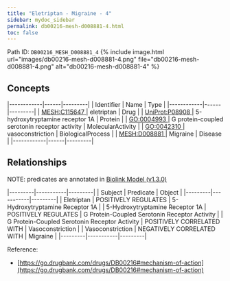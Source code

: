 ```yaml
---
title: "Eletriptan - Migraine - 4"
sidebar: mydoc_sidebar
permalink: db00216-mesh-d008881-4.html
toc: false 
---
```



Path ID: `DB00216_MESH_D008881_4`
{% include image.html url="images/db00216-mesh-d008881-4.png" file="db00216-mesh-d008881-4.png" alt="db00216-mesh-d008881-4" %}

## Concepts

|------------|------|---------|
| Identifier | Name | Type    |
|------------|------|---------|
| <a href="https://identifiers.org/MESH:C115647">MESH:C115647 </a> | eletriptan | Drug |
| <a href="https://identifiers.org/UniProt:P08908">UniProt:P08908 </a> | 5-hydroxytryptamine receptor 1A | Protein |
| <a href="https://identifiers.org/GO:0004993">GO:0004993 </a> | G protein-coupled serotonin receptor activity | MolecularActivity |
| <a href="https://identifiers.org/GO:0042310">GO:0042310 </a> | vasoconstriction | BiologicalProcess |
| <a href="https://identifiers.org/MESH:D008881">MESH:D008881 </a> | Migraine | Disease |
|------------|------|---------|

## Relationships


NOTE: predicates are annotated in <a href="https://github.com/biolink/biolink-model/releases/tag/v1.3.0">Biolink Model (v1.3.0)</a>

|---------|-----------|---------|
| Subject | Predicate | Object  |
|---------|-----------|---------|
| Eletriptan | POSITIVELY REGULATES | 5-Hydroxytryptamine Receptor 1A |
| 5-Hydroxytryptamine Receptor 1A | POSITIVELY REGULATES | G Protein-Coupled Serotonin Receptor Activity |
| G Protein-Coupled Serotonin Receptor Activity | POSITIVELY CORRELATED WITH | Vasoconstriction |
| Vasoconstriction | NEGATIVELY CORRELATED WITH | Migraine |
|---------|-----------|---------|

Reference: 
  - [https://go.drugbank.com/drugs/DB00216#mechanism-of-action](https://go.drugbank.com/drugs/DB00216#mechanism-of-action)
